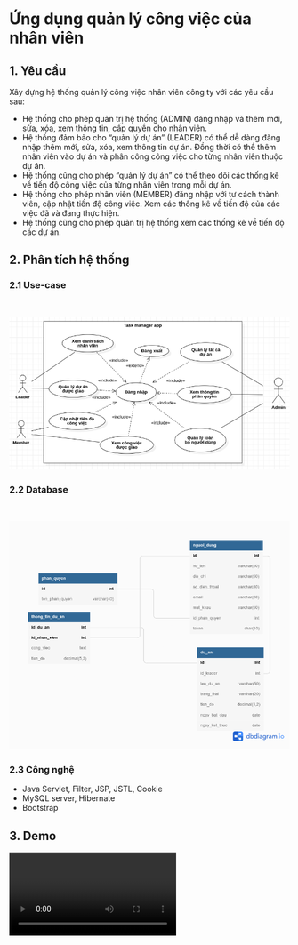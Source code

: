 # Ứng dụng quản lý  công việc của nhân viên 

## 1. Yêu cầu 
Xây dựng hệ thống quản lý công việc nhân viên công ty với các yêu cầu sau:
- Hệ thống cho phép quản trị hệ thống (ADMIN) đăng nhập và thêm mới, sửa, xóa,
xem thông tin, cấp quyền cho nhân viên.
- Hệ thống đảm bảo cho “quản lý dự án” (LEADER) có thể dễ dàng đăng nhập thêm
mới, sửa, xóa, xem thông tin dự án. Đồng thời có thể thêm nhân viên vào dự án và phân công công việc cho từng nhân viên thuộc dự án.
- Hệ thống cũng cho phép “quản lý dự án” có thể theo dõi các thống kê về tiến độ công việc của từng nhân viên trong mỗi dự án.
- Hệ thống cho phép nhân viên (MEMBER) đăng nhập với tư cách thành viên, cập nhật tiến độ công việc. Xem các thống kê về tiến độ của các việc đã và đang thực hiện.
- Hệ thống cũng cho phép quản trị hệ thống xem các thống kê về tiến độ các dự án.

## 2. Phân tích hệ thống 
### 2.1 Use-case 
<br/>
<p align="center">
    <img src="doc/use-case.png" width="700"><br/>



### 2.2 Database
<br/>
<p align="center">
    <img src="doc/database.png" width="700">
</p>

### 2.3 Công nghệ 
- Java Servlet, Filter, JSP, JSTL, Cookie
- MySQL server, Hibernate
- Bootstrap

## 3. Demo

![](doc/demo.mp4)